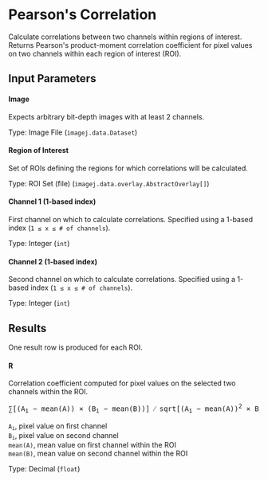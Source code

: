 Pearson's Correlation
=====================

Calculate correlations between two channels
within regions of interest. Returns Pearson's
product-moment correlation coefficient for
pixel values on two channels within each
region of interest (ROI).

Input Parameters
----------------

#### Image

Expects arbitrary bit-depth images with at least 2 channels.

Type: Image File (`imagej.data.Dataset`)

#### Region of Interest

Set of ROIs defining the regions for which correlations will be calculated.

Type: ROI Set (file) (`imagej.data.overlay.AbstractOverlay[]`)

#### Channel 1 (1-based index)

First channel on which to calculate correlations. Specified
using a 1-based index (<code>1 &le; x &le; # of channels</code>).

Type: Integer (`int`)

#### Channel 2 (1-based index)

Second channel on which to calculate correlations. Specified
using a 1-based index (<code>1 &le; x &le; # of channels</code>).

Type: Integer (`int`)

Results
-------

One result row is produced for each ROI.

#### R

Correlation coefficient computed for pixel values on the
selected two channels within the ROI.

<pre>
&sum;[(A<sub>i</sub> &minus; mean(A)) &times; (B<sub>i</sub> &minus; mean(B))] &frasl; sqrt[(A<sub>i</sub> &minus; mean(A))<sup>2</sup> &times; B<sub>i</sub> &minus; mean(B))<sup>2</sup>]
</pre>

<code>A<sub>i</sub></code>, pixel value on first channel    
<code>B<sub>i</sub></code>, pixel value on second channel    
`mean(A)`, mean value on first channel within the ROI    
`mean(B)`, mean value on second channel within the ROI    

Type: Decimal (`float`)

